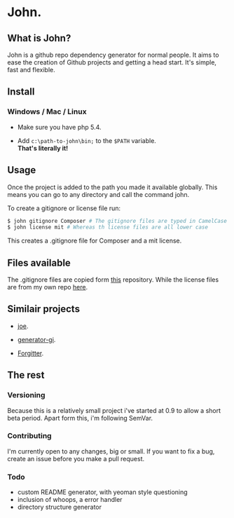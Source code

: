 # John.

## What is John?
John is a github repo dependency generator for normal people. It aims to ease the creation of Github projects and getting a head start. It's simple, fast and flexible.

## Install

### Windows / Mac / Linux

* Make sure you have php 5.4.

* Add  `c:\path-to-john\bin;`  to the `$PATH` variable.<br />
<strong>That's literally it!</strong>

## Usage
Once the project is added to the path you made it available globally. This means you can go to any directory and call the command john.

To create a gitignore or license file run:

```bash
$ john gitignore Composer # The gitignore files are typed in CamelCase
$ john license mit # Whereas th license files are all lower case
```
This creates a .gitignore file for Composer and a mit license.

## Files available
The .gitignore files are copied form [this](https://github.com/github/gitignore) repository. While the license files are from my own repo [here](https://github.com/BenLowery/license).

## Similair projects
* [joe](https://github.com/karan/joe).

* [generator-gi](https://github.com/rorotikamobile/generator-gi).

* [Forgitter](https://github.com/cloudspace/forgitter).

## The rest

### Versioning
Because this is a relatively small project i've started at 0.9 to allow a short beta period. Apart form this, i'm following SemVar.

### Contributing
I'm currently open to any changes, big or small. If you want to fix a bug, create an issue before you make a pull request.

### Todo
* custom README generator, with yeoman style questioning
* inclusion of whoops, a error handler
* directory structure generator
